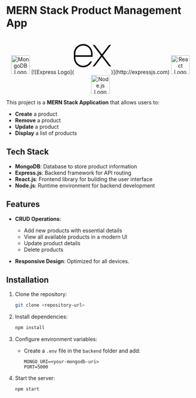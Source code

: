 # MERN Stack Product Management App

<div align="center">
  <img src="https://cdn.worldvectorlogo.com/logos/mongodb-icon-1.svg" alt="MongoDB Logo" width="50" />
[![Express Logo](<svg xmlns="http://www.w3.org/2000/svg" x="0px" y="0px" width="100" height="100" viewBox="0 0 50 50"><path d="M49.729 11h-.85c-1.051 0-2.041.49-2.68 1.324l-8.7 11.377-8.7-11.377C28.162 11.49 27.171 11 26.121 11h-.85l10.971 14.346L25.036 40h.85c1.051 0 2.041-.49 2.679-1.324L37.5 26.992l8.935 11.684C47.073 39.51 48.063 40 49.114 40h.85L38.758 25.346 49.729 11zM21.289 34.242c-2.554 3.881-7.582 5.87-12.389 4.116C4.671 36.815 2 32.611 2 28.109L2 27h12v0h11l0-4.134c0-6.505-4.818-12.2-11.295-12.809C6.273 9.358 0 15.21 0 22.5l0 5.573c0 5.371 3.215 10.364 8.269 12.183 6.603 2.376 13.548-1.17 15.896-7.256 0 0 0 0 0 0h-.638C22.616 33 21.789 33.481 21.289 34.242zM2 22.5C2 16.71 6.71 12 12.5 12S23 16.71 23 22.5V25H2V22.5z"></path></svg>)](http://expressjs.com)

  <img src="https://cdn.worldvectorlogo.com/logos/react-2.svg" alt="React Logo" width="50" />
  <img src="https://cdn.worldvectorlogo.com/logos/nodejs-icon.svg" alt="Node.js Logo" width="50" />
</div>

This project is a **MERN Stack Application** that allows users to:

- **Create** a product
- **Remove** a product
- **Update** a product
- **Display** a list of products

## Tech Stack

- **MongoDB**: Database to store product information
- **Express.js**: Backend framework for API routing
- **React.js**: Frontend library for building the user interface
- **Node.js**: Runtime environment for backend development

## Features

- **CRUD Operations**:
  - Add new products with essential details
  - View all available products in a modern UI
  - Update product details
  - Delete products

- **Responsive Design**: Optimized for all devices.

## Installation

1. Clone the repository:

   ```bash
   git clone <repository-url>
   ```

2. Install dependencies:

   ```bash
   npm install
   ```

3. Configure environment variables:
   - Create a `.env` file in the `backend` folder and add:

     ```env
     MONGO_URI=<your-mongodb-uri>
     PORT=5000
     ```

4. Start the server:

   ```bash
   npm start
   ```

